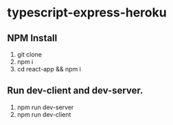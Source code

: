 # typescript-express-heroku

## NPM Install

1. git clone
2. npm i
3. cd react-app && npm i

## Run dev-client and dev-server.

1. npm run dev-server
2. npm run dev-client
